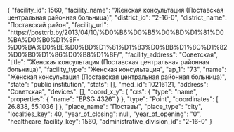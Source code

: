 {
    "facility_id": 1560,
    "facility_name": "Женская консультация (Поставская центральная районная больница)",
    "district_id": "2-16-0",
    "district_name": "Поставский район",
    "facility_url": "https:\/\/postcrb.by\/2013\/04\/10\/%D0%B6%D0%B5%D0%BD%D1%81%D0%BA%D0%B0%D1%8F-%D0%BA%D0%BE%D0%BD%D1%81%D1%83%D0%BB%D1%8C%D1%82%D0%B0%D1%86%D0%B8%D1%8F\/",
    "facility_address": "Советская",
    "title": "Женская консультация (Поставская центральная районная больница)",
    "facility_type": "Женская консультация",
    "ap_1": "73",
    "name": "Женская консультация (Поставская центральная районная больница)",
    "state": "public institution",
    "stats": [],
    "med_id": 10216121,
    "address": "Советская",
    "devices": [],
    "coord_x_y": {
        "crs": {
            "type": "name",
            "properties": {
                "name": "EPSG:4326"
            }
        },
        "type": "Point",
        "coordinates": [
            26.838,
            55.1036
        ]
    },
    "place_name": "Поставы",
    "place_type": "city",
    "localties_key": 40,
    "year_of_closing": null,
    "year_of_opening": "0",
    "healthcare_facility_key": 1560,
    "administrative_division_id": "2-16-0"
}